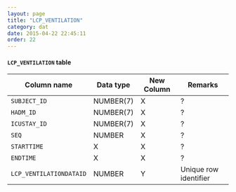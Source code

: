 ```yaml
---
layout: page
title: "LCP_VENTILATION"
category: dat
date: 2015-04-22 22:45:11
order: 22
---
```


#### ```LCP_VENTILATION``` table

Column name | Data type | New Column | Remarks
--- | --- | --- | ---
```SUBJECT_ID``` | NUMBER(7) | X | ?
```HADM_ID``` | NUMBER(7) | X | ?
```ICUSTAY_ID``` | NUMBER(7) | X | ?
```SEQ``` | NUMBER | X | ?
```STARTTIME``` | X | X | ?
```ENDTIME``` | X | X | ?
```LCP_VENTILATIONDATAID``` | NUMBER | Y | Unique row identifier